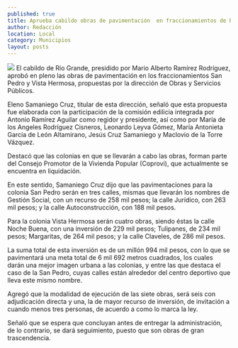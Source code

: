 ```yaml
---
published: true
title: Aprueba cabildo obras de pavimentación  en fraccionamientos de Río Grande
author: Redacción
location: Local
category: Municipios
layout: posts
---
```


![](http://i.imgur.com/7o32pXvm.jpg)
El cabildo de Río Grande, presidido por Mario Alberto Ramírez Rodríguez, aprobó en pleno las obras de pavimentación en los fraccionamientos San Pedro y Vista Hermosa, propuestas por la dirección de Obras y Servicios Públicos.

Eleno Samaniego Cruz, titular de esta dirección, señaló que esta propuesta fue elaborada con la participación de la comisión edilicia integrada por Antonio Ramírez Aguilar como regidor y presidente, así como por María de los Angeles Rodríguez Cisneros, Leonardo Leyva Gómez, María Antonieta García de León Altamirano, Jesús Cruz Samaniego y Maclovio de la Torre Vázquez.

Destacó que las colonias en que se llevarán a cabo las obras, forman parte del Consejo Promotor de la Vivienda Popular (Coprovi), que actualmente se encuentra en liquidación.

En este sentido, Samaniego Cruz dijo que las pavimentaciones para la colonia San Pedro serán en tres calles, mismas que llevarán los nombres de Gestión Social, con un recurso de 258  mil pesos; la calle Jurídico, con 263 mil pesos; y la calle Autoconstrucción, con 188 mil pesos.

Para la colonia Vista Hermosa serán cuatro obras, siendo éstas la calle Noche Buena, con una inversión de 229 mil pesos; Tulipanes, de 234 mil pesos; Margaritas, de 264 mil pesos; y la calle Claveles, de 286 mil pesos.

La suma total de esta inversión es de un millón 994 mil pesos, con lo que se pavimentará una meta total de 6 mil 692 metros cuadrados, los cuales darán una mejor imagen urbana a las colonias, y entre las que destaca el caso de la San Pedro, cuyas calles están alrededor del centro deportivo que lleva este mismo nombre.

Agregó que la modalidad de ejecución de las siete obras, será seis con adjudicación directa y una, la de mayor recurso de inversión, de invitación a cuando menos tres personas, de acuerdo a como lo marca la ley.

Señaló que se espera que concluyan antes de entregar la administración, de lo contrario,  se dará seguimiento, puesto que son obras de gran trascendencia.
